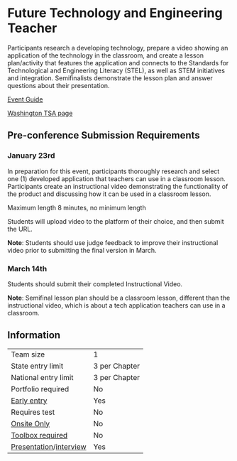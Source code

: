 # Future Technology and Engineering Teacher

Participants research a developing technology, prepare a video showing an application of the technology in the classroom, and create a lesson plan/activity that features the application and connects to the Standards for Technological and Engineering Literacy (STEL), as well as STEM initiatives and integration. Semifinalists demonstrate the lesson plan and answer questions about their presentation.

[Event Guide](https://lwsd.sharepoint.com/:b:/r/sites/GR-JHS-TechnologyStudentAssociation-SCA/Shared%20Documents/23-24/Competition/Event%20Guides/HS%20-%20Future%20Technology%20and%20Engineering%20Teacher.pdf)

[Washington TSA page](https://www.washingtontsa.org/high-school-events/future-technology-teacher)

## Pre-conference Submission Requirements

### January 23rd

In preparation for this event, participants thoroughly research and select one (1) developed application that teachers can use in a classroom lesson. Participants create an instructional video demonstrating the functionality of the product and discussing how it can be used in a classroom lesson.

Maximum length 8 minutes, no minimum length

Students will upload video to the platform of their choice, and then submit the URL.

**Note**: Students should use judge feedback to improve their instructional video prior to submitting the final version in March.

### March 14th

Students should submit their completed Instructional Video.

**Note**: Semifinal lesson plan should be a classroom lesson, different than the instructional video, which is about a tech application teachers can use in a classroom.

## Information

|                                              |               |
| -------------------------------------------- | ------------- |
| Team size                                    | 1             |
| State entry limit                            | 3 per Chapter |
| National entry limit                         | 3 per Chapter |
| Portfolio required                           | No            |
| [Early entry](/#terms)                       | Yes           |
| Requires test                                | No            |
| [Onsite Only](/#terms)                       | No            |
| [Toolbox required](/#terms)                  | No            |
| [Presentation](/#terms)/[interview](/#terms) | Yes           |

